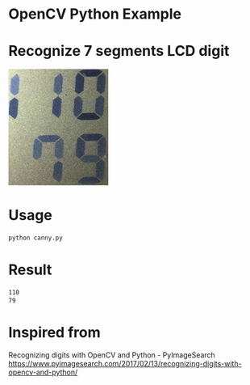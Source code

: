 OpenCV Python Example
====

# Recognize 7 segments LCD digit

![198px](https://raw.githubusercontent.com/eyasuyuki/opencv-python-example/master/example.jpg)

# Usage

```buildoutcfg
python canny.py
```

# Result

```buildoutcfg
110
79
```

# Inspired from

Recognizing digits with OpenCV and Python - PyImageSearch
https://www.pyimagesearch.com/2017/02/13/recognizing-digits-with-opencv-and-python/